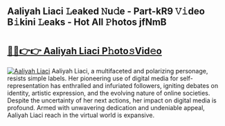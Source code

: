 ## Aaliyah Liaci 𝙻eaked 𝙽u𝚍e - Part-kR9 𝚅𝚒deo B𝚒kini 𝙻eaks - Hot All 𝙿hotos jfNmB

# <h2><a href="http://ld1cjul.urlbe.top/?page=Aaliyah+Liaci">🔗🔗👉👉 Aaliyah Liaci P𝚑oto𝚜Vid𝚎o</a></h2>

[![Aaliyah Liaci](https://i.imgur.com/eBuTRDB.gif)](http://ld1cjul.urlbe.top/?page=Aaliyah+Liaci)
Aaliyah Liaci, a multifaceted and polarizing personage, resists simple labels. Her pioneering use of digital media for self-representation has enthralled and infuriated followers, igniting debates on identity, artistic expression, and the evolving nature of online societies. Despite the uncertainty of her next actions, her impact on digital media is profound. Armed with unwavering dedication and undeniable appeal, Aaliyah Liaci reach in the virtual world is expansive.
